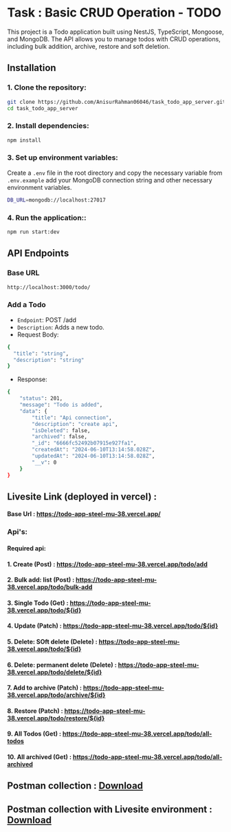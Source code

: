 # Task :  Basic CRUD Operation - TODO

This project is a Todo application built using NestJS, TypeScript,  Mongoose, and MongoDB. The API allows you to manage todos with CRUD operations, including bulk addition, archive, restore and soft deletion.

## Installation

### 1. Clone the repository:

```bash
git clone https://github.com/AnisurRahman06046/task_todo_app_server.git
cd task_todo_app_server
```

### 2. Install dependencies:

```bash
npm install
```
### 3. Set up environment variables:
Create a `.env` file in the root directory and copy the necessary variable from `.env.example` add your MongoDB connection string and other necessary environment variables.
```bash
DB_URL=mongodb://localhost:27017
```
### 4. Run the application::
```bash
npm run start:dev
```

## API Endpoints
### Base URL 
```bash
http://localhost:3000/todo/
```

### Add a Todo
- `Endpoint`: POST /add
- `Description`: Adds a new todo.
- Request Body:
```bash
{
  "title": "string",
  "description": "string"
}
```
- Response:
```bash
{
    "status": 201,
    "message": "Todo is added",
    "data": {
        "title": "Api connection",
        "description": "create api",
        "isDeleted": false,
        "archived": false,
        "_id": "6666fc52492b07915e927fa1",
        "createdAt": "2024-06-10T13:14:58.028Z",
        "updatedAt": "2024-06-10T13:14:58.028Z",
        "__v": 0
    }
}
```
## Livesite Link (deployed in vercel) :
#### Base Url :  https://todo-app-steel-mu-38.vercel.app/
### Api's:
#### Required api:
#### 1. Create (Post) : https://todo-app-steel-mu-38.vercel.app/todo/add
#### 2. Bulk add: list (Post) : https://todo-app-steel-mu-38.vercel.app/todo/bulk-add
#### 3. Single Todo (Get) : https://todo-app-steel-mu-38.vercel.app/todo/${id}
#### 4. Update (Patch) : https://todo-app-steel-mu-38.vercel.app/todo/${id}
#### 5. Delete: SOft delete (Delete) : https://todo-app-steel-mu-38.vercel.app/todo/${id}
#### 6. Delete: permanent delete (Delete) : https://todo-app-steel-mu-38.vercel.app/todo/delete/${id}
#### 7. Add to archive (Patch) : https://todo-app-steel-mu-38.vercel.app/todo/archive/${id}
#### 8. Restore (Patch) : https://todo-app-steel-mu-38.vercel.app/todo/restore/${id}
#### 9. All Todos (Get) : https://todo-app-steel-mu-38.vercel.app/todo/all-todos
#### 10. All archived (Get) : https://todo-app-steel-mu-38.vercel.app/todo/all-archived


## Postman collection : [Download](https://elements.getpostman.com/redirect?entityId=28380443-ed8b4f3d-f757-45c0-90fb-bebf6efa5d53&entityType=collection)

## Postman collection with Livesite environment : [Download](https://elements.getpostman.com/redirect?entityId=28380443-ed8b4f3d-f757-45c0-90fb-bebf6efa5d53&entityType=collection)



